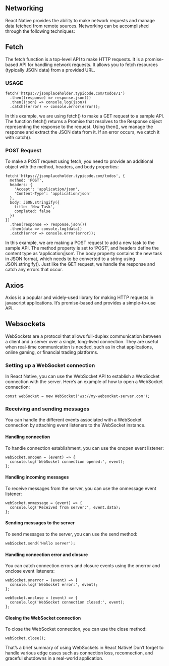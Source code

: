 ## Networking
React Native provides the ability to make network requests and manage data fetched from remote sources. Networking can be accomplished through the following techniques:

## Fetch
The fetch function is a top-level API to make HTTP requests. It is a promise-based API for handling network requests. It allows you to fetch resources (typically JSON data) from a provided URL.

### USAGE
```
fetch('https://jsonplaceholder.typicode.com/todos/1')
  .then((response) => response.json())
  .then((json) => console.log(json))
  .catch((error) => console.error(error));
```
In this example, we are using fetch() to make a GET request to a sample API. The function fetch() returns a Promise that resolves to the Response object representing the response to the request. Using then(), we manage the response and extract the JSON data from it. If an error occurs, we catch it with catch().
### POST Request
To make a POST request using fetch, you need to provide an additional object with the method, headers, and body properties:
```
fetch('https://jsonplaceholder.typicode.com/todos', {
  method: 'POST',
  headers: {
    'Accept': 'application/json',
    'Content-Type': 'application/json'
  },
  body: JSON.stringify({
    title: 'New Task',
    completed: false
  })
})
  .then(response => response.json())
  .then(data => console.log(data))
  .catch(error => console.error(error));
```
In this example, we are making a POST request to add a new task to the sample API. The method property is set to ‘POST’, and headers define the content type as ‘application/json’. The body property contains the new task in JSON format, which needs to be converted to a string using JSON.stringify(). Just like the GET request, we handle the response and catch any errors that occur.


## Axios
Axios is a popular and widely-used library for making HTTP requests in javascript applications. It’s promise-based and provides a simple-to-use API.

## Websockets
WebSockets are a protocol that allows full-duplex communication between a client and a server over a single, long-lived connection. They are useful when real-time communication is needed, such as in chat applications, online gaming, or financial trading platforms.

### Setting up a WebSocket connection
In React Native, you can use the WebSocket API to establish a WebSocket connection with the server. Here’s an example of how to open a WebSocket connection:
```
const webSocket = new WebSocket('ws://my-websocket-server.com');
```
### Receiving and sending messages
You can handle the different events associated with a WebSocket connection by attaching event listeners to the WebSocket instance.

#### Handling connection

To handle connection establishment, you can use the onopen event listener:
```
webSocket.onopen = (event) => {
  console.log('WebSocket connection opened:', event);
};
```
#### Handling incoming messages
To receive messages from the server, you can use the onmessage event listener:
```
webSocket.onmessage = (event) => {
  console.log('Received from server:', event.data);
};
```
#### Sending messages to the server
To send messages to the server, you can use the send method:
```
webSocket.send('Hello server');
```
#### Handling connection error and closure
You can catch connection errors and closure events using the onerror and onclose event listeners:
```
webSocket.onerror = (event) => {
  console.log('WebSocket error:', event);
};

webSocket.onclose = (event) => {
  console.log('WebSocket connection closed:', event);
};
```
#### Closing the WebSocket connection
To close the WebSocket connection, you can use the close method:
```
webSocket.close();
```
That’s a brief summary of using WebSockets in React Native! Don’t forget to handle various edge cases such as connection loss, reconnection, and graceful shutdowns in a real-world application.